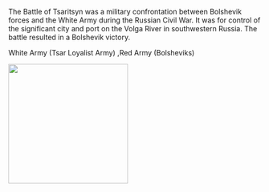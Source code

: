 The Battle of Tsaritsyn was a military confrontation between Bolshevik
forces and the White Army during the Russian Civil War. It was for
control of the significant city and port on the Volga River in
southwestern Russia. The battle resulted in a Bolshevik victory.

White Army (Tsar Loyalist Army) ,Red Army (Bolsheviks)

<img src="httpttps://cdn.discordapp.com/attachments/474610481668161548/602364746984980484/Red_Army.png" height=238>